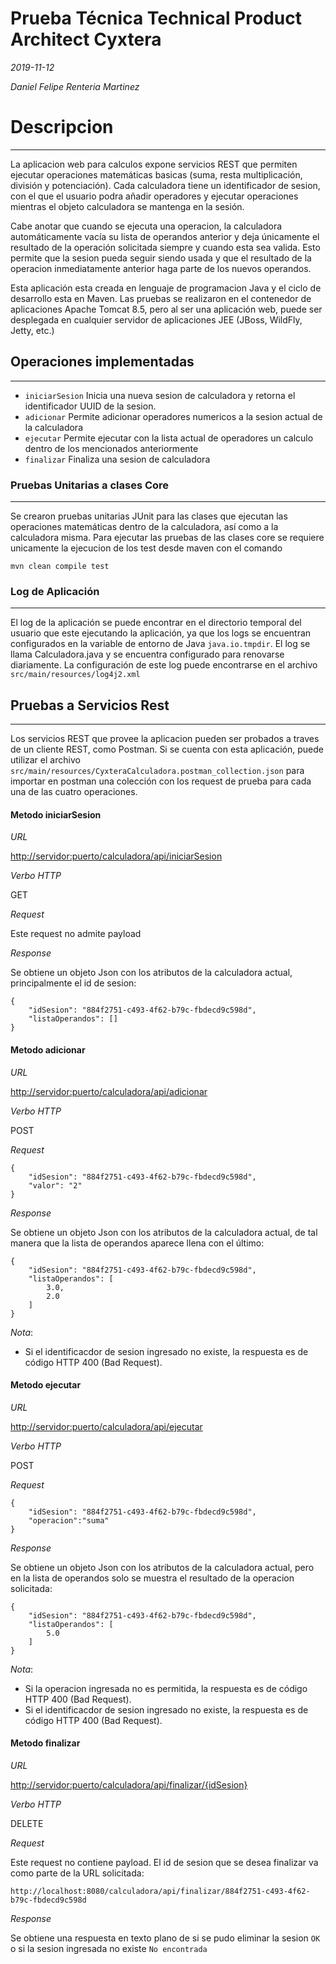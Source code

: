 # Prueba Técnica Technical Product Architect Cyxtera
*2019-11-12*

*Daniel Felipe Renteria Martinez*

# Descripcion
---
La aplicacion web para calculos expone servicios REST que permiten ejecutar operaciones matemáticas basicas (suma, resta multiplicación, división y potenciación). Cada calculadora tiene un identificador de sesion, con el que el usuario podra añadir operadores y ejecutar operaciones mientras el objeto calculadora se mantenga en la sesión.

Cabe anotar que cuando se ejecuta una operacion, la calculadora automáticamente vacía su lista de operandos anterior y deja únicamente el resultado de la operación solicitada siempre y cuando esta sea valida. Esto permite que la sesion pueda seguir siendo usada y que el resultado de la operacion inmediatamente anterior haga parte de los nuevos operandos.

Esta aplicación esta creada en lenguaje de programacion Java y el ciclo de desarrollo esta en Maven. Las pruebas se realizaron en el contenedor de aplicaciones Apache Tomcat 8.5, pero al ser una aplicación web, puede ser desplegada en cualquier servidor de aplicaciones JEE (JBoss, WildFly, Jetty, etc.)

## Operaciones implementadas
---
* `iniciarSesion` Inicia una nueva sesion de calculadora y retorna el identificador UUID de la sesion.
* `adicionar` Permite adicionar operadores numericos a la sesion actual de la calculadora
* `ejecutar` Permite ejecutar con la lista actual de operadores un calculo dentro de los mencionados anteriormente
* `finalizar` Finaliza una sesion de calculadora

### Pruebas Unitarias a clases Core
---
Se crearon pruebas unitarias JUnit para las clases que ejecutan las operaciones matemáticas dentro de la calculadora, así como a la calculadora misma. Para ejecutar las pruebas de las clases core se requiere unicamente la ejecucion de los test desde maven con el comando

	mvn clean compile test
 	
### Log de Aplicación
---
El log de la aplicación se puede encontrar en el directorio temporal del usuario que este ejecutando la aplicación, ya que los logs se encuentran configurados en la variable de entorno de Java `java.io.tmpdir`. El log se llama Calculadora.java y se encuentra configurado para renovarse diariamente. La configuración de este log puede encontrarse en el archivo `src/main/resources/log4j2.xml`

## Pruebas a Servicios Rest
---
Los servicios REST que provee la aplicacion pueden ser probados a traves de un cliente REST, como Postman. Si se cuenta con esta aplicación, puede utilizar el archivo `src/main/resources/CyxteraCalculadora.postman_collection.json` para importar en postman una colección con los request de prueba para cada una de las cuatro operaciones.

#### Metodo iniciarSesion

*URL*

<http://servidor:puerto/calculadora/api/iniciarSesion>

*Verbo HTTP*

GET

*Request*

Este request no admite payload

*Response*

Se obtiene un objeto Json con los atributos de la calculadora actual, principalmente el id de sesion:

    {
	    "idSesion": "884f2751-c493-4f62-b79c-fbdecd9c598d",
	    "listaOperandos": []
	}

#### Metodo adicionar

*URL*

<http://servidor:puerto/calculadora/api/adicionar>

*Verbo HTTP*

POST

*Request*

    {
    	"idSesion": "884f2751-c493-4f62-b79c-fbdecd9c598d",
    	"valor": "2"
    }

*Response*

Se obtiene un objeto Json con los atributos de la calculadora actual, de tal manera que la lista de operandos aparece llena con el último:

	{
	    "idSesion": "884f2751-c493-4f62-b79c-fbdecd9c598d",
	    "listaOperandos": [
	        3.0,
	        2.0
	    ]
	}

*Nota*: 
- Si el identificacdor de sesion ingresado no existe, la respuesta es de código HTTP 400 (Bad Request).

#### Metodo ejecutar

*URL*

<http://servidor:puerto/calculadora/api/ejecutar>

*Verbo HTTP*

POST

*Request*

    {
    	"idSesion": "884f2751-c493-4f62-b79c-fbdecd9c598d",
    	"operacion":"suma"
    }

*Response*

Se obtiene un objeto Json con los atributos de la calculadora actual, pero en la lista de operandos solo se muestra el resultado de la operacion solicitada:

	{
	    "idSesion": "884f2751-c493-4f62-b79c-fbdecd9c598d",
	    "listaOperandos": [
	        5.0
	    ]
	}

*Nota*: 
- Si la operacion ingresada no es permitida, la respuesta es de código HTTP 400 (Bad Request).
- Si el identificacdor de sesion ingresado no existe, la respuesta es de código HTTP 400 (Bad Request).

#### Metodo finalizar

*URL*

<http://servidor:puerto/calculadora/api/finalizar/{idSesion}>

*Verbo HTTP*

DELETE

*Request*

Este request no contiene payload. El id de sesion que se desea finalizar va como parte de la URL solicitada:

	http://localhost:8080/calculadora/api/finalizar/884f2751-c493-4f62-b79c-fbdecd9c598d

*Response*

Se obtiene una respuesta en texto plano de si se pudo eliminar la sesion `OK` o si la sesion ingresada no existe `No encontrada`